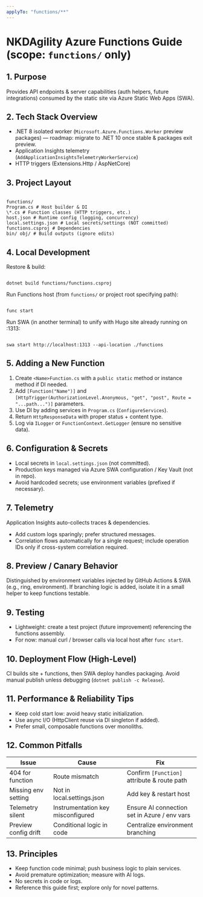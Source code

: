 ```yaml
---
applyTo: "functions/**"
---
```


# NKDAgility Azure Functions Guide (scope: `functions/` only)

## 1. Purpose

Provides API endpoints & server capabilities (auth helpers, future integrations) consumed by the static site via Azure Static Web Apps (SWA).

## 2. Tech Stack Overview

- .NET 8 isolated worker (`Microsoft.Azure.Functions.Worker` preview packages) — roadmap: migrate to .NET 10 once stable & packages exit preview.
- Application Insights telemetry (`AddApplicationInsightsTelemetryWorkerService`)
- HTTP triggers (Extensions.Http / AspNetCore)

## 3. Project Layout

```

functions/
Program.cs # Host builder & DI
\*.cs # Function classes (HTTP triggers, etc.)
host.json # Runtime config (logging, concurrency)
local.settings.json # Local secrets/settings (NOT committed)
functions.csproj # Dependencies
bin/ obj/ # Build outputs (ignore edits)

```

## 4. Local Development

Restore & build:

```

dotnet build functions/functions.csproj

```

Run Functions host (from `functions/` or project root specifying path):

```

func start

```

Run SWA (in another terminal) to unify with Hugo site already running on :1313:

```

swa start http://localhost:1313 --api-location ./functions

```

## 5. Adding a New Function

1. Create `<Name>Function.cs` with a `public static` method or instance method if DI needed.
2. Add `[Function("Name")]` and `[HttpTrigger(AuthorizationLevel.Anonymous, "get", "post", Route = "...path...")]` parameters.
3. Use DI by adding services in `Program.cs` (`ConfigureServices`).
4. Return `HttpResponseData` with proper status + content type.
5. Log via `ILogger` or `FunctionContext.GetLogger` (ensure no sensitive data).

## 6. Configuration & Secrets

- Local secrets in `local.settings.json` (not committed).
- Production keys managed via Azure SWA configuration / Key Vault (not in repo).
- Avoid hardcoded secrets; use environment variables (prefixed if necessary).

## 7. Telemetry

Application Insights auto-collects traces & dependencies.

- Add custom logs sparingly; prefer structured messages.
- Correlation flows automatically for a single request; include operation IDs only if cross-system correlation required.

## 8. Preview / Canary Behavior

Distinguished by environment variables injected by GitHub Actions & SWA (e.g., ring, environment). If branching logic is added, isolate it in a small helper to keep functions testable.

## 9. Testing

- Lightweight: create a test project (future improvement) referencing the functions assembly.
- For now: manual curl / browser calls via local host after `func start`.

## 10. Deployment Flow (High-Level)

CI builds site + functions, then SWA deploy handles packaging. Avoid manual publish unless debugging (`dotnet publish -c Release`).

## 11. Performance & Reliability Tips

- Keep cold start low: avoid heavy static initialization.
- Use async I/O (HttpClient reuse via DI singleton if added).
- Prefer small, composable functions over monoliths.

## 12. Common Pitfalls

| Issue                | Cause                             | Fix                                          |
| -------------------- | --------------------------------- | -------------------------------------------- |
| 404 for function     | Route mismatch                    | Confirm `[Function]` attribute & route path  |
| Missing env setting  | Not in local.settings.json        | Add key & restart host                       |
| Telemetry silent     | Instrumentation key misconfigured | Ensure AI connection set in Azure / env vars |
| Preview config drift | Conditional logic in code         | Centralize environment branching             |

## 13. Principles

- Keep function code minimal; push business logic to plain services.
- Avoid premature optimization; measure with AI logs.
- No secrets in code or logs.
- Reference this guide first; explore only for novel patterns.
